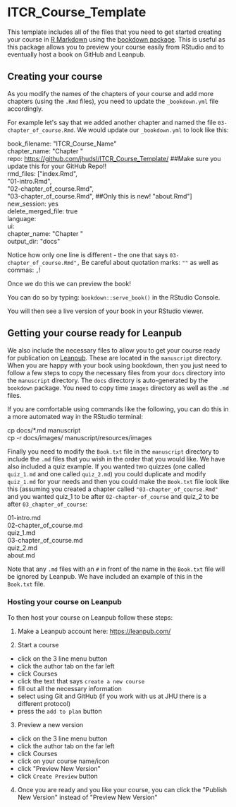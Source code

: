 # ITCR_Course_Template

This template includes all of the files that you need to get started creating your course in [R Markdown](https://rmarkdown.rstudio.com/) using the [bookdown package](https://bookdown.org/). This is useful as this package allows you to preview your course easily from RStudio and to eventually host a book on GitHub and Leanpub.

## Creating your course

As you modify the names of the chapters of your course and add more chapters (using the `.Rmd` files), you need to update the `_bookdown.yml` file accordingly.

For example let's say that we added another chapter and named the file `03-chapter_of_course.Rmd`. We would update our `_bookdown.yml` to look like this:

book_filename: "ITCR_Course_Name"  
chapter_name: "Chapter "  
repo: https://github.com/jhudsl/ITCR_Course_Template/ ##Make sure you update this for your GitHub Repo!!  
rmd_files: ["index.Rmd",  
            "01-intro.Rmd",   
            "02-chapter_of_course.Rmd",   
            "03-chapter_of_course.Rmd",  ##Only this is new!
            "about.Rmd"]  
new_session: yes  
delete_merged_file: true  
language:  
  ui:  
    chapter_name: "Chapter "  
output_dir: "docs"  

Notice how only one line is different - the one that says `03-chapter_of_course.Rmd",`
Be careful about quotation marks: `""` as well as commas: `,`!

Once we do this we can preview the book! 

You can do so by typing: 
`bookdown::serve_book()` in the RStudio Console.  

You will then see a live version of your book in your RStudio viewer. 

## Getting your course ready for Leanpub 

We also include the necessary files to allow you to get your course ready for publication on [Leanpub](https://leanpub.com/). These are located in the `manuscript` directory. When you are happy with your book using bookdown, then you just need to follow a few steps to copy the necessary files from your `docs` directory into the `manuscript` directory. The `docs` directory is auto-generated by the `bookdown` package.  You need to copy time `images` directory as well as the `.md` files. 

If you are comfortable using commands like the following, you can do this in a more automated way in the RStudio terminal:

cp docs/*.md manuscript  
cp -r docs/images/ manuscript/resources/images  



Finally you need to modify the `Book.txt` file in the `manuscript` directory to include the `.md` files that you wish in the order that you would like. We have also included a quiz example. If you wanted two quizzes (one called `quiz_1.md` and one called `quiz_2.md`) you could duplicate and modify `quiz_1.md` for your needs and then you could make the `Book.txt` file look like this (assuming you created a chapter called `"03-chapter_of_course.Rmd"` and you wanted quiz_1 to be after `02-chapter-of_course` and quiz_2 to be after `03_chapter_of_course`:  

01-intro.md  
02-chapter_of_course.md  
quiz_1.md  
03-chapter_of_course.md  
quiz_2.md  
about.md  


Note that any `.md` files with an `#` in front of the name in the `Book.txt` file will be ignored by Leanpub. We have included an example of this in the `Book.txt` file.  

### Hosting your course on Leanpub  

To then host your course on Leanpub follow these steps:  

1) Make a Leanpub account here: https://leanpub.com/    


2) Start a course  
 - click on the 3 line menu button  
 - click the author tab on the far left
 - click Courses
 - click the text that says `create a new course`
 - fill out all the necessary information
 - select using Git and GitHub (if you work with us at JHU there is a different protocol)
 - press the `add to plan` button
 
 3) Preview a new version
 - click on the 3 line menu button
 - click the author tab on the far left
 - click Courses
 - click on your course name/icon
 - click "Preview New Version"
 - click `Create Preview` button
 
 4) Once you are ready and you like your course, you can click the "Publish New Version" instead of "Preview New Version"
 




